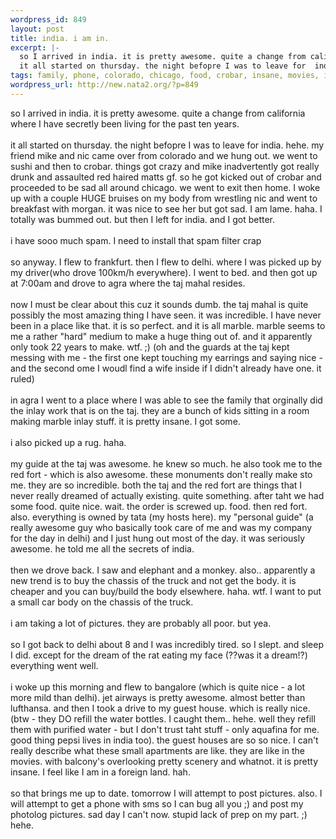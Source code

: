 ```yaml
--- 
wordpress_id: 849
layout: post
title: india. i am in.
excerpt: |-
  so I arrived in india. it is pretty awesome. quite a change from california where I have secretly been living for the past ten years. 
  it all started on thursday. the night befopre I was to leave for  india. hehe. my friend mike and nic came over from colorado and we hung out. we went to sushi and then to crobar. things got crazy and mike inadvertently got really drunk and assaulted re...
tags: family, phone, colorado, chicago, food, crobar, insane, movies, india, sushi
wordpress_url: http://new.nata2.org/?p=849
---
```

so I arrived in india. it is pretty awesome. quite a change from california where I have secretly been living for the past ten years.<br>
<br>
it all started on thursday. the night befopre I was to leave for india. hehe. my friend mike and nic came over from colorado and we hung out. we went to sushi and then to crobar. things got crazy and mike inadvertently got really drunk and assaulted red haired matts gf. so he got kicked out of crobar and proceeded to be sad all around chicago. we went to exit then home. I woke up with a couple HUGE bruises on my body from wrestling nic and went to breakfast with morgan. it was nice to see her but got sad. I am lame. haha. I totally was bummed out. but then I left for india. and I got better.<br>
<br>
i have sooo much spam. I need to install that spam filter crap<br>
<br>
so anyway. I flew to frankfurt. then I flew to delhi. where I was picked up by my driver(who drove 100km/h everywhere). I went to bed. and then got up at 7:00am and drove to agra where the taj mahal resides.<br>
<br>
now I must be clear about this cuz it sounds dumb. the taj mahal is quite possibly the most amazing thing I have seen. it was incredible. I have never been in a place like that. it is so perfect. and it is all marble. marble seems to me a rather "hard" medium to make a huge thing out of. and it apparently only took 22 years to make. wtf. ;) (oh and the guards at the taj kept messing with me - the first one kept touching my earrings and saying nice - and the second ome I woudl find a wife inside if I didn't already have one. it ruled)<br>
<br>
in agra I went to a place where I was able to see the family that orginally did the inlay work that is on the taj. they are a bunch of kids sitting in a room making marble inlay stuff. it is pretty insane. I got some.<br>
<br>
i also picked up a rug. haha.<br>
<br>
my guide at the taj was awesome. he knew so much. he also took me to the red fort - which is also awesome. these monuments don't really make sto me. they are so incredible. both the taj and the red fort are things that I never really dreamed of actually existing. quite something. after taht we had some food. quite nice. wait. the order is screwed up. food. then red fort. also. everything is owned by tata (my hosts here). my "personal guide" (a really awesome guy who basically took care of me and was my company for the day in delhi) and I just hung out most of the day. it was seriously awesome. he told me all the secrets of india.<br>
<br>
then we drove back. I saw and elephant and a monkey. also.. apparently a new trend is to buy the chassis of the truck and not get the body. it is cheaper and you can buy/build the body elsewhere. haha. wtf. I want to put a small car body on the chassis of the truck.<br br="">
<br>
i am taking a lot of pictures. they are probably all poor. but yea.<br>
<br>
so I got back to delhi about 8 and I was incredibly tired. so I slept. and sleep I did. except for the dream of the rat eating my face (??was it a dream!?) everything went well.<br>
<br>
i woke up this morning and flew to bangalore (which is quite nice - a lot more mild than delhi). jet airways is pretty awesome. almost better than lufthansa. and then I took a drive to my guest house. which is really nice. (btw - they DO refill the water bottles. I caught them.. hehe. well they refill them with purified water - but I don't trust taht stuff - only aquafina for me. good thing pepsi lives in india too). the guest houses are so so nice. I can't really describe what these small apartments are like. they are like in the movies. with balcony's overlooking pretty scenery and whatnot. it is pretty insane. I feel like I am in a foreign land. hah.<br>
<br>
so that brings me up to date. tomorrow I will attempt to post pictures. also. I will attempt to get a phone with sms so I can bug all you ;) and post my photolog pictures. sad day I can't now. stupid lack of prep on my part. ;) hehe.
